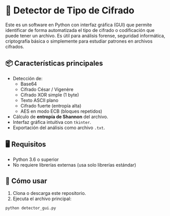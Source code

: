 # 🔐 Detector de Tipo de Cifrado

Este es un software en Python con interfaz gráfica (GUI) que permite identificar de forma automatizada el tipo de cifrado o codificación que puede tener un archivo. Es útil para análisis forense, seguridad informática, criptografía básica o simplemente para estudiar patrones en archivos cifrados.

## 📦 Características principales

- Detección de:
  - Base64
  - Cifrado César / Vigenère
  - Cifrado XOR simple (1 byte)
  - Texto ASCII plano
  - Cifrado fuerte (entropía alta)
  - AES en modo ECB (bloques repetidos)
- Cálculo de **entropía de Shannon** del archivo.
- Interfaz gráfica intuitiva con `tkinter`.
- Exportación del análisis como archivo `.txt`.

## 🖥️ Requisitos

- Python 3.6 o superior
- No requiere librerías externas (usa solo librerías estándar)

## 🚀 Cómo usar

1. Clona o descarga este repositorio.
2. Ejecuta el archivo principal:

```bash
python detector_gui.py
